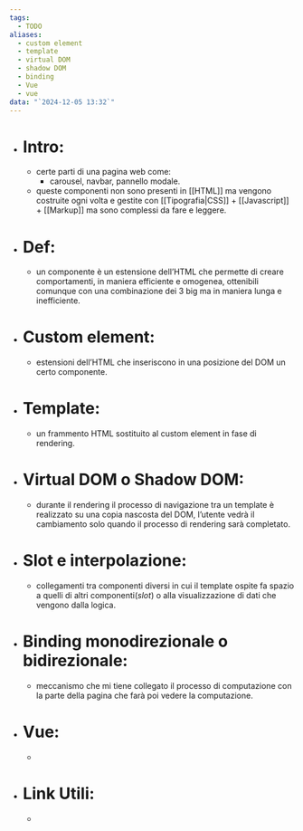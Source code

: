 ```yaml
---
tags:
  - TODO
aliases:
  - custom element
  - template
  - virtual DOM
  - shadow DOM
  - binding
  - Vue
  - vue
data: "`2024-12-05 13:32`"
---
```

- # Intro:
	- certe parti di una pagina web come: 
		- carousel, navbar, pannello modale.
	- queste componenti non sono presenti in [[HTML]] ma vengono costruite ogni volta e gestite con [[Tipografia|CSS]] + [[Javascript]] + [[Markup]] ma sono complessi da fare e leggere.
- # Def:
	- un componente è un estensione dell’HTML che permette di creare comportamenti, in maniera efficiente e omogenea, ottenibili comunque con una combinazione dei 3 big ma in maniera lunga e inefficiente. 
- # Custom element:
	- estensioni dell’HTML che inseriscono in una posizione del DOM un certo componente.
- # Template:
	- un frammento HTML sostituito al custom element in fase di rendering.
- # Virtual DOM o Shadow DOM:
	- durante il rendering il processo di navigazione tra un template è realizzato su una copia nascosta del DOM, l’utente vedrà il cambiamento solo quando il processo di rendering sarà completato. 
- # Slot e interpolazione:
	- collegamenti tra componenti diversi in cui il template ospite fa spazio a quelli di altri componenti(_slot_) o alla visualizzazione di dati che vengono dalla logica.
- # Binding monodirezionale o bidirezionale:
	- meccanismo che mi tiene collegato il processo di computazione con la parte della pagina che farà poi vedere la computazione.
- # Vue:
	- 
- # Link Utili:
	- 